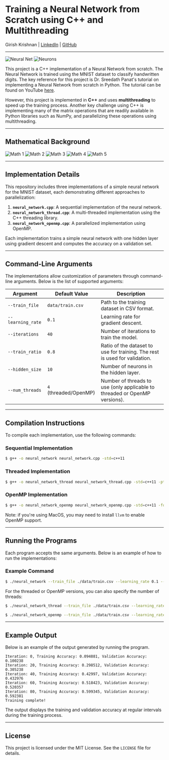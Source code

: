 # Training a Neural Network from Scratch using C++ and Multithreading

Girish Krishnan | [LinkedIn](https://www.linkedin.com/in/girk/) | [GitHub](https://github.com/Girish-Krishnan)
___

![Neural Net](./media/architecture.png)
![Neurons](./media/neurons.png)

This project is a C++ implementation of a Neural Network from scratch. The Neural Network is trained using the MNIST dataset to classify handwritten digits. The key reference for this project is Dr. Sreedath Panat's tutorial on implementing a Neural Network from scratch in Python. The tutorial can be found on YouTube [here](https://www.youtube.com/watch?v=A83BbHFoKb8). 

However, this project is implemented in **C++** and uses **multithreading** to speed up the training process. Another key challenge using C++ is implementing many of the matrix operations that are readily available in Python libraries such as NumPy, and parallelizing these operations using multithreading.

---

## Mathematical Background

![Math 1](./media/math_1.png)
![Math 2](./media/math_2.png)
![Math 3](./media/math_3.png)
![Math 4](./media/math_4.png)
![Math 5](./media/math_5.png)

---

## Implementation Details

This repository includes three implementations of a simple neural network for the MNIST dataset, each demonstrating different approaches to parallelization:

1. **`neural_network.cpp`**: A sequential implementation of the neural network.
2. **`neural_network_thread.cpp`**: A multi-threaded implementation using the C++ threading library.
3. **`neural_network_openmp.cpp`**: A parallelized implementation using OpenMP.

Each implementation trains a simple neural network with one hidden layer using gradient descent and computes the accuracy on a validation set.

---

## Command-Line Arguments

The implementations allow customization of parameters through command-line arguments. Below is the list of supported arguments:

| Argument           | Default Value       | Description                                                                 |
|--------------------|---------------------|-----------------------------------------------------------------------------|
| `--train_file`     | `data/train.csv`    | Path to the training dataset in CSV format.                                 |
| `--learning_rate`  | `0.1`               | Learning rate for gradient descent.                                         |
| `--iterations`     | `40`                | Number of iterations to train the model.                                    |
| `--train_ratio`    | `0.8`               | Ratio of the dataset to use for training. The rest is used for validation.  |
| `--hidden_size`    | `10`                | Number of neurons in the hidden layer.                                      |
| `--num_threads`    | `4` (threaded/OpenMP) | Number of threads to use (only applicable to threaded or OpenMP versions). |

---

## Compilation Instructions

To compile each implementation, use the following commands:

### Sequential Implementation
```bash
$ g++ -o neural_network neural_network.cpp -std=c++11
```

### Threaded Implementation
```bash
$ g++ -o neural_network_thread neural_network_thread.cpp -std=c++11 -pthread
```

### OpenMP Implementation
```bash
$ g++ -o neural_network_openmp neural_network_openmp.cpp -std=c++11 -fopenmp
```

Note: if you're using MacOS, you may need to install `llvm` to enable OpenMP support.

---

## Running the Programs

Each program accepts the same arguments. Below is an example of how to run the implementations:

### Example Command
```bash
$ ./neural_network --train_file ./data/train.csv --learning_rate 0.1 --iterations 100 --train_ratio 0.8 --hidden_size 10
```

For the threaded or OpenMP versions, you can also specify the number of threads:

```bash
$ ./neural_network_thread --train_file ./data/train.csv --learning_rate 0.1 --iterations 100 --train_ratio 0.8 --hidden_size 10 --num_threads 4
```

```bash
$ ./neural_network_openmp --train_file ./data/train.csv --learning_rate 0.1 --iterations 100 --train_ratio 0.8 --hidden_size 10 --num_threads 4
```

---

## Example Output

Below is an example of the output generated by running the program.

```plaintext
Iteration: 0, Training Accuracy: 0.094881, Validation Accuracy: 0.100238
Iteration: 20, Training Accuracy: 0.298512, Validation Accuracy: 0.305238
Iteration: 40, Training Accuracy: 0.42997, Validation Accuracy: 0.432976
Iteration: 60, Training Accuracy: 0.518423, Validation Accuracy: 0.520357
Iteration: 80, Training Accuracy: 0.599345, Validation Accuracy: 0.592381
Training complete!
```

The output displays the training and validation accuracy at regular intervals during the training process.

---

## License
This project is licensed under the MIT License. See the `LICENSE` file for details.

